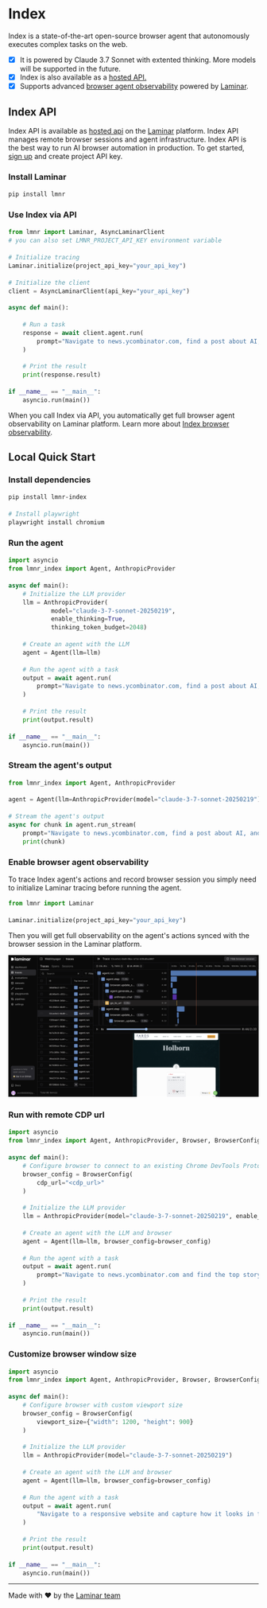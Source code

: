 # Index

Index is a state-of-the-art open-source browser agent that autonomously executes complex tasks on the web.

- [x] It is powered by Claude 3.7 Sonnet with extented thinking. More models will be supported in the future.
- [x] Index is also available as a [hosted API.](https://docs.lmnr.ai/laminar-index/introduction)
- [x] Supports advanced [browser agent observability](https://docs.lmnr.ai/laminar-index/observability) powered by [Laminar](https://lmnr.ai).

## Index API

Index API is available as [hosted api](https://docs.lmnr.ai/laminar-index/introduction) on the [Laminar](https://lmnr.ai) platform. Index API manages remote browser sessions and agent infrastructure. Index API is the best way to run AI browser automation in production. To get started, [sign up](https://lmnr.ai/sign-in) and create project API key.

### Install Laminar
```bash
pip install lmnr
```

### Use Index via API
```python
from lmnr import Laminar, AsyncLaminarClient
# you can also set LMNR_PROJECT_API_KEY environment variable

# Initialize tracing
Laminar.initialize(project_api_key="your_api_key")

# Initialize the client
client = AsyncLaminarClient(api_key="your_api_key")

async def main():

    # Run a task
    response = await client.agent.run(
        prompt="Navigate to news.ycombinator.com, find a post about AI, and summarize it"
    )

    # Print the result
    print(response.result)
    
if __name__ == "__main__":
    asyncio.run(main())
```

When you call Index via API, you automatically get full browser agent observability on Laminar platform. Learn more about [Index browser observability](https://docs.lmnr.ai/laminar-index/introduction#tracing-with-laminar).

## Local Quick Start

### Install dependencies
```bash
pip install lmnr-index

# Install playwright
playwright install chromium
```

### Run the agent
```python
import asyncio
from lmnr_index import Agent, AnthropicProvider

async def main():
    # Initialize the LLM provider
    llm = AnthropicProvider(
            model="claude-3-7-sonnet-20250219",
            enable_thinking=True, 
            thinking_token_budget=2048)
    
    # Create an agent with the LLM
    agent = Agent(llm=llm)
    
    # Run the agent with a task
    output = await agent.run(
        prompt="Navigate to news.ycombinator.com, find a post about AI, and summarize it"
    )
    
    # Print the result
    print(output.result)
    
if __name__ == "__main__":
    asyncio.run(main())
```

### Stream the agent's output
```python
from lmnr_index import Agent, AnthropicProvider

agent = Agent(llm=AnthropicProvider(model="claude-3-7-sonnet-20250219"))    

# Stream the agent's output
async for chunk in agent.run_stream(
    prompt="Navigate to news.ycombinator.com, find a post about AI, and summarize it"):
    print(chunk)
``` 

### Enable browser agent observability

To trace Index agent's actions and record browser session you simply need to initialize Laminar tracing before running the agent.

```python
from lmnr import Laminar

Laminar.initialize(project_api_key="your_api_key")
```

Then you will get full observability on the agent's actions synced with the browser session in the Laminar platform.

<picture>
    <img src="./static/traces.png" alt="Index observability" width="800"/>
</picture>

### Run with remote CDP url
```python
import asyncio
from lmnr_index import Agent, AnthropicProvider, Browser, BrowserConfig

async def main():
    # Configure browser to connect to an existing Chrome DevTools Protocol endpoint
    browser_config = BrowserConfig(
        cdp_url="<cdp_url>"
    )
    
    # Initialize the LLM provider
    llm = AnthropicProvider(model="claude-3-7-sonnet-20250219", enable_thinking=True, thinking_token_budget=2048)
    
    # Create an agent with the LLM and browser
    agent = Agent(llm=llm, browser_config=browser_config)
    
    # Run the agent with a task
    output = await agent.run(
        prompt="Navigate to news.ycombinator.com and find the top story"
    )
    
    # Print the result
    print(output.result)
    
if __name__ == "__main__":
    asyncio.run(main())
```

### Customize browser window size
```python
import asyncio
from lmnr_index import Agent, AnthropicProvider, Browser, BrowserConfig

async def main():
    # Configure browser with custom viewport size
    browser_config = BrowserConfig(
        viewport_size={"width": 1200, "height": 900}
    )
    
    # Initialize the LLM provider
    llm = AnthropicProvider(model="claude-3-7-sonnet-20250219")
    
    # Create an agent with the LLM and browser
    agent = Agent(llm=llm, browser_config=browser_config)
    
    # Run the agent with a task
    output = await agent.run(
        "Navigate to a responsive website and capture how it looks in full HD resolution"
    )
    
    # Print the result
    print(output.result)
    
if __name__ == "__main__":
    asyncio.run(main())
```

---

Made with ❤️ by the [Laminar team](https://lmnr.ai)
